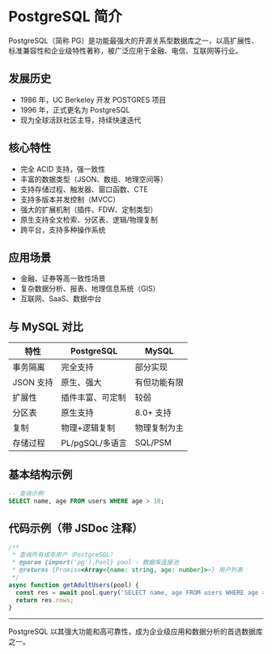 # PostgreSQL 简介

PostgreSQL（简称 PG）是功能最强大的开源关系型数据库之一，以高扩展性、标准兼容性和企业级特性著称，被广泛应用于金融、电信、互联网等行业。

## 发展历史
- 1986 年，UC Berkeley 开发 POSTGRES 项目
- 1996 年，正式更名为 PostgreSQL
- 现为全球活跃社区主导，持续快速迭代

## 核心特性
- 完全 ACID 支持，强一致性
- 丰富的数据类型（JSON、数组、地理空间等）
- 支持存储过程、触发器、窗口函数、CTE
- 支持多版本并发控制（MVCC）
- 强大的扩展机制（插件、FDW、定制类型）
- 原生支持全文检索、分区表、逻辑/物理复制
- 跨平台，支持多种操作系统

## 应用场景
- 金融、证券等高一致性场景
- 复杂数据分析、报表、地理信息系统（GIS）
- 互联网、SaaS、数据中台

## 与 MySQL 对比
| 特性         | PostgreSQL         | MySQL           |
|--------------|--------------------|-----------------|
| 事务隔离     | 完全支持           | 部分实现         |
| JSON 支持    | 原生、强大         | 有但功能有限     |
| 扩展性       | 插件丰富、可定制   | 较弱            |
| 分区表       | 原生支持           | 8.0+ 支持       |
| 复制         | 物理+逻辑复制      | 物理复制为主     |
| 存储过程     | PL/pgSQL/多语言    | SQL/PSM         |

## 基本结构示例
```sql
-- 查询示例
SELECT name, age FROM users WHERE age > 18;
```

## 代码示例（带 JSDoc 注释）
```js
/**
 * 查询所有成年用户（PostgreSQL）
 * @param {import('pg').Pool} pool - 数据库连接池
 * @returns {Promise<Array<{name: string, age: number}>>} 用户列表
 */
async function getAdultUsers(pool) {
  const res = await pool.query('SELECT name, age FROM users WHERE age > $1', [18]);
  return res.rows;
}
```

---

PostgreSQL 以其强大功能和高可靠性，成为企业级应用和数据分析的首选数据库之一。 